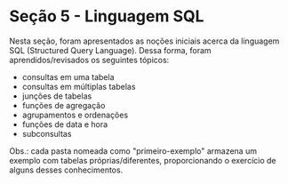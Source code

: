 # Seção 5 - Linguagem SQL
Nesta seção, foram apresentados as noções iniciais acerca da linguagem SQL (Structured Query Language). Dessa forma, foram aprendidos/revisados os seguintes tópicos: 
   - consultas em uma tabela
   - consultas em múltiplas tabelas 
   - junções de tabelas
   - funções de agregação
   - agrupamentos e ordenações
   - funções de data e hora
   - subconsultas

Obs.: cada pasta nomeada como "primeiro-exemplo" armazena um exemplo com tabelas próprias/diferentes, proporcionando o exercício de alguns desses conhecimentos.